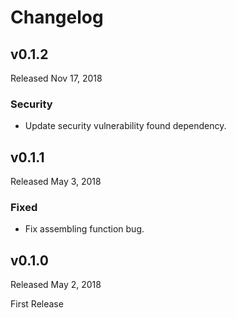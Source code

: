 # Changelog

## v0.1.2

Released Nov 17, 2018

### Security

- Update security vulnerability found dependency.

## v0.1.1

Released May 3, 2018

### Fixed

- Fix assembling function bug.

## v0.1.0

Released May 2, 2018

First Release

